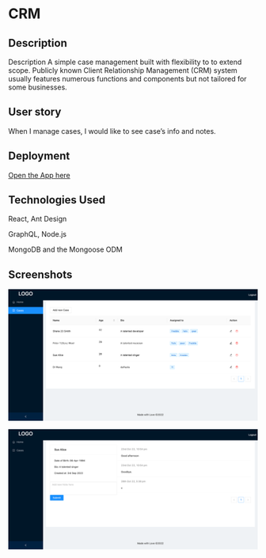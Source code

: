 # CRM 

## Description
Description
A simple case management built with flexibility to to extend scope. Publicly known Client Relationship Management (CRM) system usually features numerous functions and components but not tailored for some businesses. 

## User story
When I manage cases, I would like to see case’s info and notes. 


## Deployment
[Open the App here](https://guarded-oasis-34202.herokuapp.com/)


## Technologies Used
React, Ant Design

GraphQL, Node.js

MongoDB and the Mongoose ODM

## Screenshots
![](./docs/Cases.png)

![](./docs/CaseItems.png)